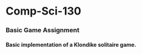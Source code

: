 # Comp-Sci-130

### Basic Game Assignment

#### Basic implementation of a Klondike solitaire game.

